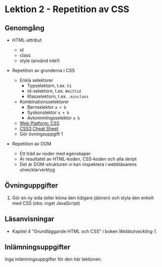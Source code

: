# Lektion 2 - Repetition av CSS

## Genomgång

- HTML-attribut
  - id
  - class
  - style (använd inte!)

- Repetition av grunderna i CSS
  - Enkla selektorer
    - Typselektorn, t.ex. `h1`
    - Id-selektorn, t.ex. `#mittid`
    - Klasselektorn, t.ex. `.minclass`
  - Kombinationsselektorer
    - Barnselektor `a > b`
    - Syskonslektor `a + b`
    - Avkommlingsselektor `a b`
  - [Web Platform: CSS](https://docs.webplatform.org/wiki/css)
  - [CSS3 Cheat Sheet](http://www.smashingmagazine.com/wp-content/uploads/images/css3-cheat-sheet/css3-cheat-sheet.pdf)
  - Gör övningsuppgift 1

- Repetition av DOM
  - Ett träd av noder med egenskaper
  - Är resultatet av HTML-koden, CSS-koden och alla skript
  - Det är DOM-strukturen vi kan inspektera i webbläsarens utvecklarverktyg

## Övninguppgifter

1. Gör en ny sida (eller klona den tidigare jsbinen) och styla den enkelt med CSS (obs: inget JavaScript)

## Läsanvisningar

- Kapitel 4 "Grundläggande HTML och CSS" i boken *Webbutveckling 1*.

## Inlämningsuppgifter

Inga inlämningsuppgifter för den här lektionen.
